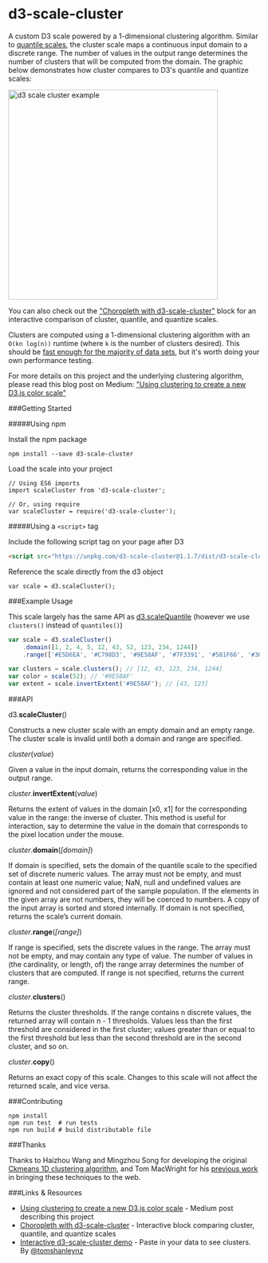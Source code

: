 # d3-scale-cluster

A custom D3 scale powered by a 1-dimensional clustering algorithm. Similar to [quantile scales](https://github.com/d3/d3-scale/blob/master/README.md#scaleQuantile), the cluster scale maps a continuous input domain to a discrete range. The number of values in the output range determines the number of clusters that will be computed from the domain. The graphic below demonstrates how cluster compares to D3's quantile and quantize scales:

<img width="420" alt="d3 scale cluster example" src="https://cloud.githubusercontent.com/assets/875591/18608070/0213d7ce-7cdf-11e6-89aa-1b0e18e63cc8.png">

You can also check out the ["Choropleth with d3-scale-cluster"](https://bl.ocks.org/schnerd/99767e64051096388078913afca3ff4e) block for an interactive comparison of cluster, quantile, and quantize scales.

Clusters are computed using a 1-dimensional clustering algorithm with an `O(kn log(n))` runtime (where `k` is the number of clusters desired). This should be [fast enough for the majority of data sets](https://cloud.githubusercontent.com/assets/875591/19367754/5159b53e-9151-11e6-9fee-52ce88cdf696.png), but it's worth doing your own performance testing.

For more details on this project and the underlying clustering algorithm, please read this blog post on Medium: ["Using clustering to create a new D3.js color scale"](https://medium.com/@dschnr/using-clustering-to-create-a-new-d3-js-color-scale-dec4ccd639d2)

###Getting Started

#####Using npm

Install the npm package

```
npm install --save d3-scale-cluster
```

Load the scale into your project

```es6
// Using ES6 imports 
import scaleCluster from 'd3-scale-cluster';

// Or, using require
var scaleCluster = require('d3-scale-cluster');
```

#####Using a `<script>` tag

Include the following script tag on your page after D3

```html
<script src="https://unpkg.com/d3-scale-cluster@1.1.7/dist/d3-scale-cluster.min.js"></script>
```

Reference the scale directly from the d3 object

```es6
var scale = d3.scaleCluster();
```
###Example Usage

This scale largely has the same API as [d3.scaleQuantile](https://github.com/d3/d3-scale/blob/master/README.md#scaleQuantile) (however we use `clusters()` instead of `quantiles()`)

```js
var scale = d3.scaleCluster()
    .domain([1, 2, 4, 5, 12, 43, 52, 123, 234, 1244])
    .range(['#E5D6EA', '#C798D3', '#9E58AF', '#7F3391', '#581F66', '#30003A']);

var clusters = scale.clusters(); // [12, 43, 123, 234, 1244]
var color = scale(52); // '#9E58AF'
var extent = scale.invertExtent('#9E58AF'); // [43, 123]
```

###API

d3.**scaleCluster**()

Constructs a new cluster scale with an empty domain and an empty range. The cluster scale is invalid until both a domain and range are specified.

_cluster_(_value_)

Given a value in the input domain, returns the corresponding value in the output range.

_cluster_.**invertExtent**(_value_)

Returns the extent of values in the domain [x0, x1] for the corresponding value in the range: the inverse of cluster. This method is useful for interaction, say to determine the value in the domain that corresponds to the pixel location under the mouse.

_cluster_.**domain**(_[domain]_)

If domain is specified, sets the domain of the quantile scale to the specified set of discrete numeric values. The array must not be empty, and must contain at least one numeric value; NaN, null and undefined values are ignored and not considered part of the sample population. If the elements in the given array are not numbers, they will be coerced to numbers. A copy of the input array is sorted and stored internally. If domain is not specified, returns the scale’s current domain.

_cluster_.**range**(_[range]_)

If range is specified, sets the discrete values in the range. The array must not be empty, and may contain any type of value. The number of values in (the cardinality, or length, of) the range array determines the number of clusters that are computed. If range is not specified, returns the current range.

_cluster_.**clusters**()

Returns the cluster thresholds. If the range contains n discrete values, the returned array will contain n - 1 thresholds. Values less than the first threshold are considered in the first cluster; values greater than or equal to the first threshold but less than the second threshold are in the second cluster, and so on.

_cluster_.**copy**()

Returns an exact copy of this scale. Changes to this scale will not affect the returned scale, and vice versa.

###Contributing

```
npm install
npm run test  # run tests
npm run build # build distributable file
```

###Thanks

Thanks to Haizhou Wang and Mingzhou Song for developing the original [Ckmeans 1D clustering algorithm](https://cran.r-project.org/web/packages/Ckmeans.1d.dp/), and Tom MacWright for his [previous work](http://www.macwright.org/2013/02/18/literate-jenks.html) in bringing these techniques to the web.

###Links & Resources

- [Using clustering to create a new D3.js color scale](https://medium.com/@dschnr/using-clustering-to-create-a-new-d3-js-color-scale-dec4ccd639d2) - Medium post describing this project
- [Choropleth with d3-scale-cluster](https://bl.ocks.org/schnerd/99767e64051096388078913afca3ff4e) - Interactive block comparing cluster, quantile, and quantize scales
- [Interactive d3-scale-cluster demo](http://bl.ocks.org/tomshanley/raw/2de81c66fbe4cab9dc4e4e4c579a4d1a/) - Paste in your data to see clusters. By [@tomshanleynz](https://twitter.com/tomshanleynz)
